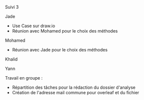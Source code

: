 Suivi 3

Jade
- Use Case sur draw.io
- Réunion avec Mohamed pour le choix des méthodes

Mohamed
- Réunion avec Jade pour le choix des méthodes

Khalid

Yann

Travail en groupe : 
- Répartition des tâches pour la rédaction du dossier d'analyse
- Création de l'adresse mail commune pour overleaf et du fichier
